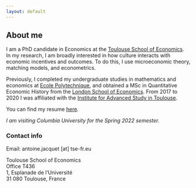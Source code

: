 ```yaml
---
layout: default
---
```


## About me

I am a PhD candidate in Economics at the [Toulouse School of Economics](https://www.tse-fr.eu).  
In my research, I am broadly interested in how culture interacts with economic incentives and outcomes.
To do this, I use microeconomic theory, matching models, and econometrics.

Previously, I completed my undergraduate studies in mathematics and economics at [Ecole Polytechnique](https://www.polytechnique.edu), and obtained a MSc in Quantitative Economic History from the [London School of Economics](https://www.lse.ac.uk). From 2017 to 2020 I was affiliated with the [Institute for Advanced Study in Toulouse](https://www.iast.fr).

You can find my resume [here](assets/images/CV_AJacquet.pdf).  

*I am visiting Columbia University for the Spring 2022 semester.*


### Contact info

Email: antoine.jacquet \[at\] tse-fr.eu

Toulouse School of Economics  
Office T436  
1, Esplanade de l’Université  
31 080 Toulouse, France
